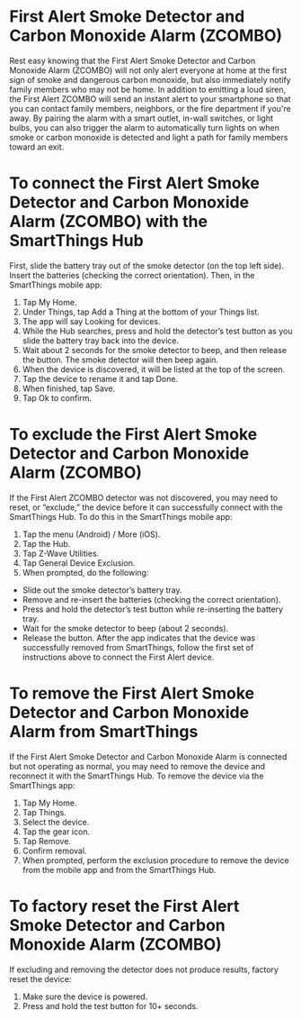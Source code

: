 # First Alert Smoke Detector and Carbon Monoxide Alarm (ZCOMBO) 
Rest easy knowing that the First Alert Smoke Detector and Carbon Monoxide Alarm (ZCOMBO) will not only alert everyone at home at the first sign of smoke and dangerous carbon monoxide, but also immediately notify family members who may not be home.
In addition to emitting a loud siren, the First Alert ZCOMBO will send an instant alert to your smartphone so that you can contact family members, neighbors, or the fire department if you're away. By pairing the alarm with a smart outlet, in-wall switches, or light bulbs, you can also trigger the alarm to automatically turn lights on when smoke or carbon monoxide is detected and light a path for family members toward an exit.

# To connect the First Alert Smoke Detector and Carbon Monoxide Alarm (ZCOMBO) with the SmartThings Hub
First, slide the battery tray out of the smoke detector (on the top left side).
Insert the batteries (checking the correct orientation).
Then, in the SmartThings mobile app:
1. Tap My Home.
2. Under Things, tap Add a Thing at the bottom of your Things list.
3. The app will say Looking for devices.
4. While the Hub searches, press and hold the detector’s test button as you slide the battery tray back into the device.
5. Wait about 2 seconds for the smoke detector to beep, and then release the button. The smoke detector will then beep again.
6. When the device is discovered, it will be listed at the top of the screen.
7. Tap the device to rename it and tap Done.
8. When finished, tap Save.
9. Tap Ok to confirm.

# To exclude the First Alert Smoke Detector and Carbon Monoxide Alarm (ZCOMBO)
If the First Alert ZCOMBO detector was not discovered, you may need to reset, or “exclude,” the device before it can successfully connect with the SmartThings Hub. To do this in the SmartThings mobile app:
1. Tap the menu (Android) / More (iOS). 
2. Tap the Hub.
3. Tap Z-Wave Utilities.
4. Tap General Device Exclusion.
5. When prompted, do the following:
* Slide out the smoke detector’s battery tray.
* Remove and re-insert the batteries (checking the correct orientation).
* Press and hold the detector’s test button while re-inserting the battery tray.
* Wait for the smoke detector to beep (about 2 seconds).
* Release the button.
After the app indicates that the device was successfully removed from SmartThings, follow the first set of instructions above to connect the First Alert device.

# To remove the First Alert Smoke Detector and Carbon Monoxide Alarm from SmartThings
If the First Alert Smoke Detector and Carbon Monoxide Alarm is connected but not operating as normal, you may need to remove the device and reconnect it with the SmartThings Hub.
To remove the device via the SmartThings app:
1. Tap My Home.
2. Tap Things.
3. Select the device.
4. Tap the gear icon. 
5. Tap Remove.
6. Confirm removal.
7. When prompted, perform the exclusion procedure to remove the device from the mobile app and from the SmartThings Hub.

# To factory reset the First Alert Smoke Detector and Carbon Monoxide Alarm (ZCOMBO)
If excluding and removing the detector does not produce results, factory reset the device:
1. Make sure the device is powered.
2. Press and hold the test button for 10+ seconds.
